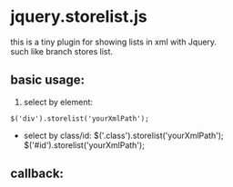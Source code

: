 # jquery.storelist.js
this is a tiny plugin for showing lists in xml with Jquery. <br />
such like branch stores list.

## basic usage:
1. select by element:
```
$('div').storelist('yourXmlPath');
``` 

* select by class/id:
$('.class').storelist('yourXmlPath'); 
$('#id').storelist('yourXmlPath');

## callback:

